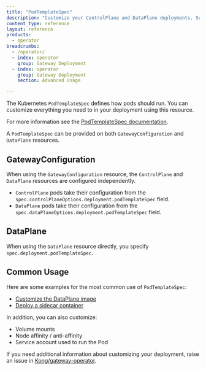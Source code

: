 ```yaml
---
title: "PodTemplateSpec"
description: "Customize your ControlPlane and DataPlane deployments. Supports images, volume mounts, node affinity and more"
content_type: reference
layout: reference
products:
  - operator
breadcrumbs:
  - /operator/
  - index: operator
    group: Gateway Deployment
  - index: operator
    group: Gateway Deployment
    section: Advanced Usage

---
```


The Kubernetes `PodTemplateSpec` defines how pods should run. You can customize everything you need to in your deployment using this resource.

For more information see the [PodTemplateSpec documentation](https://kubernetes.io/docs/reference/kubernetes-api/workload-resources/pod-template-v1/#PodTemplateSpec).

A `PodTemplateSpec` can be provided on both `GatewayConfiguration` and `DataPlane` resources.

## GatewayConfiguration

When using the `GatewayConfiguration` resource, the `ControlPlane` and `DataPlane` resources are configured independently.

* `ControlPlane` pods take their configuration from the `spec.controlPlaneOptions.deployment.podTemplateSpec` field.
* `DataPlane` pods take their configuration from the `spec.dataPlaneOptions.deployment.podTemplateSpec` field.

## DataPlane

When using the `DataPlane` resource directly, you specify `spec.deployment.podTemplateSpec`.

## Common Usage

Here are some examples for the most common use of `PodTemplateSpec`:

- [Customize the DataPlane image](/operator/dataplanes/how-to/set-dataplane-image/)
- [Deploy a sidecar container](/operator/dataplanes/how-to/deploy-sidecars/)

In addition, you can also customize:

* Volume mounts
* Node affinity / anti-affinity
* Service account used to run the Pod

If you need additional information about customizing your deployment, raise an issue in [Kong/gateway-operator](https://github.com/Kong/gateway-operator/issues).